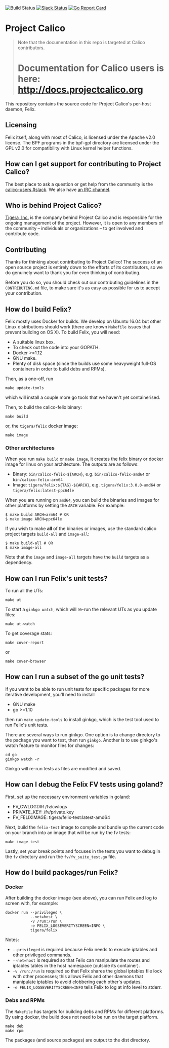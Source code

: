 ![Build Status](https://tigera.semaphoreci.com/badges/felix.svg?style=shields&key=48267e65-4acc-4f27-a88f-c3df0e8e2c3b)
[![Slack Status](https://slack.projectcalico.org/badge.svg)](https://slack.projectcalico.org)
[![Go Report Card](https://goreportcard.com/badge/github.com/projectcalico/felix)](https://goreportcard.com/report/github.com/projectcalico/felix)
# Project Calico

<blockquote>
Note that the documentation in this repo is targeted at Calico contributors.
<h1>Documentation for Calico users is here:<br><a href="http://docs.projectcalico.org">http://docs.projectcalico.org</a></h1>
</blockquote>

This repository contains the source code for Project Calico's per-host
daemon, Felix.

## Licensing

Felix itself, along with most of Calico, is licensed under the Apache v2.0 license.  The BPF programs
in the bpf-gpl directory are licensed under the GPL v2.0 for compatibility with Linux kernel helper 
functions. 

## How can I get support for contributing to Project Calico?

The best place to ask a question or get help from the community is the
[calico-users #slack](https://slack.projectcalico.org).  We also have
[an IRC channel](https://kiwiirc.com/client/irc.freenode.net/#calico).

## Who is behind Project Calico?

[Tigera, Inc.](https://www.tigera.io/) is the company behind Project Calico
and is responsible for the ongoing management of the project. However, it
is open to any members of the community – individuals or organizations –
to get involved and contribute code.

## Contributing

Thanks for thinking about contributing to Project Calico! The success of an
open source project is entirely down to the efforts of its contributors, so we
do genuinely want to thank you for even thinking of contributing.

Before you do so, you should check out our contributing guidelines in the
`CONTRIBUTING.md` file, to make sure it's as easy as possible for us to accept
your contribution.

## How do I build Felix?

Felix mostly uses Docker for builds.  We develop on Ubuntu 16.04 but other
Linux distributions should work (there are known `Makefile` issues that prevent building on OS X).
To build Felix, you will need:

- A suitable linux box.
- To check out the code into your GOPATH.
- Docker >=1.12
- GNU make.
- Plenty of disk space (since the builds use some heavyweight
  full-OS containers in order to build debs and RPMs).

Then, as a one-off, run
```
make update-tools
```
which will install a couple more go tools that we haven't yet containerised.

Then, to build the calico-felix binary:
```
make build
```
or, the `tigera/felix` docker image:
```
make image
```

### Other architectures
When you run `make build` or `make image`, it creates the felix binary or docker image for linux on your architecture. The outputs are as follows:

* Binary: `bin/calico-felix-${ARCH}`, e.g. `bin/calico-felix-amd64` or `bin/calico-felix-arm64`
* Image: `tigera/felix:${TAG}-${ARCH}`, e.g. `tigera/felix:3.0.0-amd64` or `tigera/felix:latest-ppc64le`

When you are running on `amd64`, you can build the binaries and images for other platforms by setting the `ARCH` variable. For example:

```
$ make build ARCH=arm64 # OR
$ make image ARCH=ppc64le
```

If you wish to make **all** of the binaries or images, use the standard calico project targets `build-all` and `image-all`:

```
$ make build-all # OR
$ make image-all
```

Note that the `image` and `image-all` targets have the `build` targets as a dependency.

## How can I run Felix's unit tests?

To run all the UTs:
```
make ut
```

To start a `ginkgo watch`, which will re-run the relevant UTs as you update files:
```
make ut-watch
```

To get coverage stats:
```
make cover-report
```
or
```
make cover-browser
```

## How can I run a subset of the go unit tests?

If you want to be able to run unit tests for specific packages for more iterative
development, you'll need to install

- GNU make
- go >=1.10

then run `make update-tools` to install ginkgo, which is the test tool used to
run Felix's unit tests.

There are several ways to run ginkgo.  One option is to change directory to the
package you want to test, then run `ginkgo`.  Another is to use ginkgo's
watch feature to monitor files for changes:
```
cd go
ginkgo watch -r
```
Ginkgo will re-run tests as files are modified and saved.

## How can I debug the Felix FV tests using goland?
First, set up the necessary environment variables in goland:
- FV_CWLOGDIR <path-to-felix-project>/fv/cwlogs
- PRIVATE_KEY: <path-to-felix-project>/fv/private.key
- FV_FELIXIMAGE: tigera/felix-test:latest-amd64

Next, build the `felix-test` image to compile and bundle up the current code on your branch into an image that will be
run by the fv tests:
````
make image-test
````

Lastly, set your break points and focuses in the tests you want to debug in the `fv` directory and run the
`fv/fv_suite_test.go` file.

## How do I build packages/run Felix?

### Docker

After building the docker image (see above), you can run Felix and log to screen
with, for example:

```
docker run --privileged \
           --net=host \
           -v /run:/run \
           -e FELIX_LOGSEVERITYSCREEN=INFO \
           tigera/felix
```

Notes:

- `--privileged` is required because Felix needs to execute iptables and other privileged commands.
- `--net=host` is required so that Felix can manipulate the routes and iptables tables in the host
  namespace (outside its container).
- `-v /run:/run` is required so that Felix shares the global iptables file lock with other
  processes; this allows Felix and other daemons that manipulate iptables to avoid clobbering each
  other's updates.
- `-e FELIX_LOGSEVERITYSCREEN=INFO` tells Felix to log at info level to stderr.

### Debs and RPMs

The `Makefile` has targets for building debs and RPMs for different platforms.
By using docker, the build does not need to be run on the target platform.
```
make deb
make rpm
```
The packages (and source packages) are output to the dist directory.
